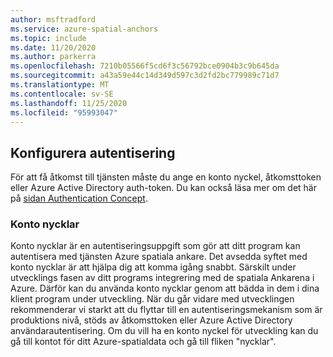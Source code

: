```yaml
---
author: msftradford
ms.service: azure-spatial-anchors
ms.topic: include
ms.date: 11/20/2020
ms.author: parkerra
ms.openlocfilehash: 7210b05566f5cd6f3c56792bce0904b3c9b645da
ms.sourcegitcommit: a43a59e44c14d349d597c3d2fd2bc779989c71d7
ms.translationtype: MT
ms.contentlocale: sv-SE
ms.lasthandoff: 11/25/2020
ms.locfileid: "95993047"
---
```

## <a name="set-up-authentication"></a>Konfigurera autentisering

För att få åtkomst till tjänsten måste du ange en konto nyckel, åtkomsttoken eller Azure Active Directory auth-token. Du kan också läsa mer om det här på [sidan Authentication Concept](../articles/spatial-anchors/concepts/authentication.md).

### <a name="account-keys"></a>Konto nycklar

Konto nycklar är en autentiseringsuppgift som gör att ditt program kan autentisera med tjänsten Azure spatiala ankare. Det avsedda syftet med konto nycklar är att hjälpa dig att komma igång snabbt. Särskilt under utvecklings fasen av ditt programs integrering med de spatiala Ankarena i Azure. Därför kan du använda konto nycklar genom att bädda in dem i dina klient program under utveckling. När du går vidare med utvecklingen rekommenderar vi starkt att du flyttar till en autentiseringsmekanism som är produktions nivå, stöds av åtkomsttoken eller Azure Active Directory användarautentisering. Om du vill ha en konto nyckel för utveckling kan du gå till kontot för ditt Azure-spatialdata och gå till fliken "nycklar".